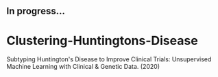 ## In progress...

# Clustering-Huntingtons-Disease
Subtyping Huntington's Disease to Improve Clinical Trials: Unsupervised Machine Learning with Clinical &amp; Genetic Data. (2020)


